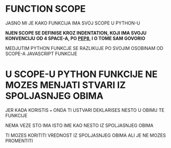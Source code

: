# FUNCTION SCOPE

JASNO MI JE KAKO FUNKCIJA IMA SVOJ SCOPE U PYTHON-U

**NJEN SCOPE SE DEFINISE KROZ INDENTATION, KOJI IMA SVOJU KONVENCIJU OD 4 SPACE-A, PO [PEP8](https://pep8.org/#indentation), I O TOME SAM GOVORIO**

MEDJUTIM PYTHON FUNKCJE SE RAZLIKUJE PO SVOJIM OSOBINAM OD SCOPE-A JAVASCRIPT FUNKCIJE

# U SCOPE-U PYTHON FUNKCIJE NE MOZES MENJATI STVARI IZ SPOLJASNJEG OBIMA

JER KADA KORISTIS `=` ONDA TI USTVARI DEKLARISES NESTO U OBIMU TE FUNKCIJE

NEMA VEZE STO IMA ISTO IME KAO NESTO IZ SPOLJASNJEG OBIMA

TI MOZES KORITITI VREDNOST IZ SPOLJASNJEG OBIMA ALI JE NE MOZES PROMENTITI